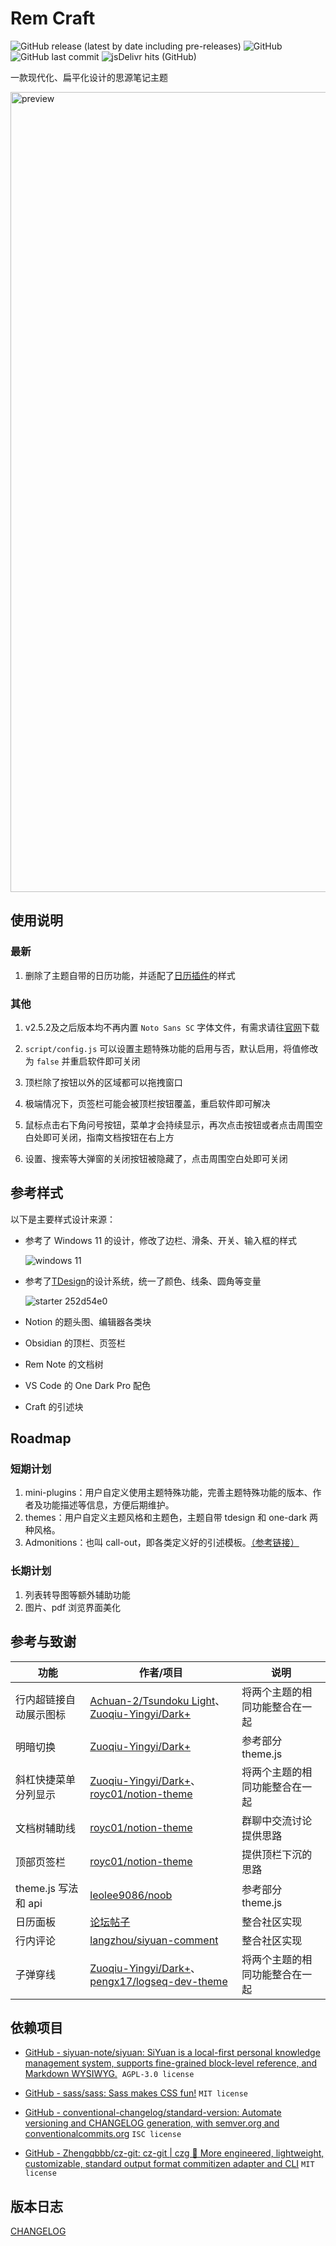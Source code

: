 # Rem Craft

![GitHub release (latest by date including pre-releases)](https://img.shields.io/github/release/svchord/Rem-Craft?include_prereleases)
![GitHub](https://img.shields.io/github/license/svchord/Rem-Craft)
![GitHub last commit](https://img.shields.io/github/last-commit/svchord/Rem-Craft)
![jsDelivr hits (GitHub)](https://img.shields.io/jsdelivr/gh/hy/svchord/Rem-Craft?label=hits)

一款现代化、扁平化设计的思源笔记主题

<img width="1280" alt="preview" src="https://user-images.githubusercontent.com/61345763/203089325-75a4d1c7-9b59-43a1-b98d-9c1bb0dcd63e.png">

## 使用说明

### 最新

1. 删除了主题自带的日历功能，并适配了[日历插件](https://github.com/svchord/siyuan-arco-calendar)的样式

### 其他

1. v2.5.2及之后版本均不再内置 `Noto Sans SC` 字体文件，有需求请往[官网](https://fonts.google.com/noto/specimen/Noto+Sans+SC)下载

2. `script/config.js` 可以设置主题特殊功能的启用与否，默认启用，将值修改为 `false` 并重启软件即可关闭

3. 顶栏除了按钮以外的区域都可以拖拽窗口

4. 极端情况下，页签栏可能会被顶栏按钮覆盖，重启软件即可解决

5. 鼠标点击右下角问号按钮，菜单才会持续显示，再次点击按钮或者点击周围空白处即可关闭，指南文档按钮在右上方

6. 设置、搜索等大弹窗的关闭按钮被隐藏了，点击周围空白处即可关闭

## 参考样式

以下是主要样式设计来源：

- 参考了 Windows 11 的设计，修改了边栏、滑条、开关、输入框的样式
  
  ![windows 11](https://docs.microsoft.com/en-us/windows/apps/design/signature-experiences/images/color_light_controls_940.png)

- 参考了[TDesign](https://tdesign.tencent.com/)的设计系统，统一了颜色、线条、圆角等变量
  
  ![starter 252d54e0](https://user-images.githubusercontent.com/61345763/176590115-93fa2d29-a975-4a89-904c-6ba94295d3ee.png)

- Notion 的题头图、编辑器各类块

- Obsidian 的顶栏、页签栏

- Rem Note 的文档树

- VS Code 的 One Dark Pro 配色

- Craft 的引述块

## Roadmap

### 短期计划

1. mini-plugins：用户自定义使用主题特殊功能，完善主题特殊功能的版本、作者及功能描述等信息，方便后期维护。
2. themes：用户自定义主题风格和主题色，主题自带 tdesign 和 one-dark 两种风格。
3. Admonitions：也叫 call-out，即各类定义好的引述模板。[（参考链接）](https://squidfunk.github.io/mkdocs-material/reference/admonitions/)

### 长期计划

1. 列表转导图等额外辅助功能
2. 图片、pdf 浏览界面美化

## 参考与致谢

| 功能                   | 作者/项目                                                                                                                                                           | 说明                           |
| ---------------------- | ------------------------------------------------------------------------------------------------------------------------------------------------------------------- | ------------------------------ |
| 行内超链接自动展示图标 | [Achuan-2/Tsundoku Light](https://github.com/Achuan-2/siyuan-themes-tsundoku-light)、[Zuoqiu-Yingyi/Dark+](https://github.com/Zuoqiu-Yingyi/siyuan-theme-dark-plus) | 将两个主题的相同功能整合在一起 |
| 明暗切换               | [Zuoqiu-Yingyi/Dark+](https://github.com/Zuoqiu-Yingyi/siyuan-theme-dark-plus)                                                                                      | 参考部分 theme.js              |
| 斜杠快捷菜单分列显示   | [Zuoqiu-Yingyi/Dark+](https://github.com/Zuoqiu-Yingyi/siyuan-theme-dark-plus)、[royc01/notion-theme](https://github.com/royc01/notion-theme)                       | 将两个主题的相同功能整合在一起 |
| 文档树辅助线           | [royc01/notion-theme](https://github.com/royc01/notion-theme)                                                                                                       | 群聊中交流讨论提供思路         |
| 顶部页签栏             | [royc01/notion-theme](https://github.com/royc01/notion-theme)                                                                                                       | 提供顶栏下沉的思路             |
| theme.js 写法和 api    | [leolee9086/noob](https://github.com/leolee9086/noob)                                                                                                               | 参考部分 theme.js              |
| 日历面板               | [论坛帖子](https://ld246.com/article/1662969146166)                                                                                                                 | 整合社区实现                   |
| 行内评论               | [langzhou/siyuan-comment](https://github.com/langzhou/siyuan-note/tree/main/siyuan-comment)                                                                         | 整合社区实现                   |
| 子弹穿线               | [Zuoqiu-Yingyi/Dark+](https://github.com/Zuoqiu-Yingyi/siyuan-theme-dark-plus)、[pengx17/logseq-dev-theme](https://github.com/pengx17/logseq-dev-theme)             | 将两个主题的相同功能整合在一起 |

## 依赖项目

- [GitHub - siyuan-note/siyuan: SiYuan is a local-first personal knowledge management system, supports fine-grained block-level reference, and Markdown WYSIWYG.](https://github.com/siyuan-note/siyuan)  `AGPL-3.0 license`

- [GitHub - sass/sass: Sass makes CSS fun!](https://github.com/sass/sass) `MIT license`

- [GitHub - conventional-changelog/standard-version: Automate versioning and CHANGELOG generation, with semver.org and conventionalcommits.org](https://github.com/conventional-changelog/standard-version) `ISC license`

- [GitHub - Zhengqbbb/cz-git: cz-git | czg 🔨 More engineered, lightweight, customizable, standard output format commitizen adapter and CLI](https://github.com/Zhengqbbb/cz-git) `MIT license`

## 版本日志

[CHANGELOG](CHANGELOG.md)
